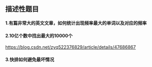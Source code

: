 ## 描述性题目

#### 1.有篇非常大的英文文章，如何统计出现频率最大的单词以及对应的频率


#### 2.10亿个数中找出最大的10000个
https://blog.csdn.net/zyq522376829/article/details/47686867

#### 3.快排如何避免最坏情况


